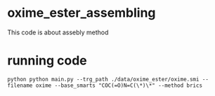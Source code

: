 # oxime_ester_assembling

This code is about assebly method

# running code

```
python python main.py --trg_path ./data/oxime_ester/oxime.smi --filename oxime --base_smarts "COC(=O)N=C(\*)\*" --method brics
```
